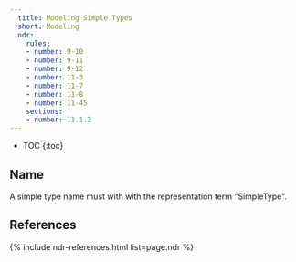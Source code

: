 ```yaml
---
  title: Modeling Simple Types
  short: Modeling
  ndr:
    rules:
    - number: 9-10
    - number: 9-11
    - number: 9-12
    - number: 11-3
    - number: 11-7
    - number: 11-8
    - number: 11-45
    sections:
    - number: 11.1.2
---
```


- TOC
{:toc}

## Name

A simple type name must with with the representation term "SimpleType".

## References

{% include ndr-references.html list=page.ndr %}

